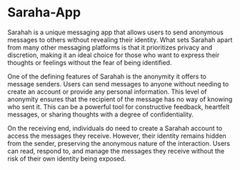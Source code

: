 # Saraha-App
Sarahah is a unique messaging app that allows users to send anonymous messages to others without revealing their identity. What sets Sarahah apart from many other messaging platforms is that it prioritizes privacy and discretion, making it an ideal choice for those who want to express their thoughts or feelings without the fear of being identified.

One of the defining features of Sarahah is the anonymity it offers to message senders. Users can send messages to anyone without needing to create an account or provide any personal information. This level of anonymity ensures that the recipient of the message has no way of knowing who sent it. This can be a powerful tool for constructive feedback, heartfelt messages, or sharing thoughts with a degree of confidentiality.

On the receiving end, individuals do need to create a Sarahah account to access the messages they receive. However, their identity remains hidden from the sender, preserving the anonymous nature of the interaction. Users can read, respond to, and manage the messages they receive without the risk of their own identity being exposed.
